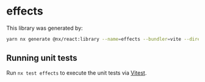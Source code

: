 # effects

This library was generated by:

```sh
yarn nx generate @nx/react:library --name=effects --bundler=vite --directory=libs/effects --compiler=swc --importPath=@takram/three-effects --style=none --unitTestRunner=jest --no-interactive
```

## Running unit tests

Run `nx test effects` to execute the unit tests via [Vitest](https://vitest.dev/).
